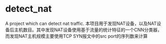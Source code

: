 # detect_nat
A project which can detect nat traffic.
本项目用于发现NAT设备，以及NAT设备后主机数目。其中发现NAT设备使用基于流量的统计特征的一个CNN分类器，而发现NAT主机规模主要使用TCP SYN报文中的src port的序列数来计算

